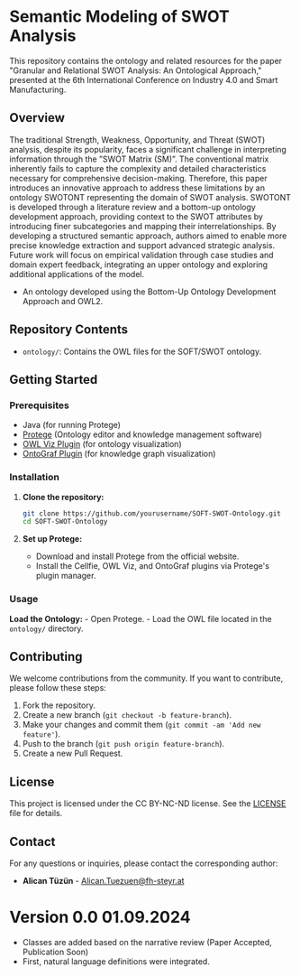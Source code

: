 # Semantic Modeling of SWOT Analysis

This repository contains the ontology and related resources for the paper "Granular and Relational SWOT Analysis: An Ontological Approach," presented at the 6th International Conference on Industry 4.0 and Smart Manufacturing.

## Overview

The traditional Strength, Weakness, Opportunity, and Threat (SWOT) analysis, despite its popularity, faces a significant challenge
in interpreting information through the ”SWOT Matrix (SM)”. The conventional matrix inherently fails to capture the
complexity and detailed characteristics necessary for comprehensive decision-making. Therefore, this paper introduces an innovative
approach to address these limitations by an ontology SWOTONT representing the domain of SWOT analysis. SWOTONT
is developed through a literature review and a bottom-up ontology development approach, providing context to the SWOT attributes
by introducing finer subcategories and mapping their interrelationships. By developing a structured semantic approach,
authors aimed to enable more precise knowledge extraction and support advanced strategic analysis. Future work will focus on
empirical validation through case studies and domain expert feedback, integrating an upper ontology and exploring additional
applications of the model.

- An ontology developed using the Bottom-Up Ontology Development Approach and OWL2.

## Repository Contents

- `ontology/`: Contains the OWL files for the SOFT/SWOT ontology.

## Getting Started

### Prerequisites

- Java (for running Protege)
- [Protege](https://protege.stanford.edu/) (Ontology editor and knowledge management software)
- [OWL Viz Plugin](https://protegewiki.stanford.edu/wiki/OWLViz) (for ontology visualization)
- [OntoGraf Plugin](https://protegewiki.stanford.edu/wiki/OntoGraf) (for knowledge graph visualization)

### Installation

1. **Clone the repository:**
    ```bash
    git clone https://github.com/yourusername/SOFT-SWOT-Ontology.git
    cd SOFT-SWOT-Ontology
    ```

2. **Set up Protege:**
    - Download and install Protege from the official website.
    - Install the Cellfie, OWL Viz, and OntoGraf plugins via Protege's plugin manager.

### Usage

**Load the Ontology:**
    - Open Protege.
    - Load the OWL file located in the `ontology/` directory.

## Contributing

We welcome contributions from the community. If you want to contribute, please follow these steps:

1. Fork the repository.
2. Create a new branch (`git checkout -b feature-branch`).
3. Make your changes and commit them (`git commit -am 'Add new feature'`).
4. Push to the branch (`git push origin feature-branch`).
5. Create a new Pull Request.

## License

This project is licensed under the CC BY-NC-ND license. See the [LICENSE](LICENSE) file for details.

## Contact

For any questions or inquiries, please contact the corresponding author:
- **Alican Tüzün** - [Alican.Tuezuen@fh-steyr.at](mailto:Alican.Tuezuen@fh-steyr.at)

# Version 0.0 01.09.2024

- Classes are added based on the narrative review (Paper Accepted, Publication Soon)
- First, natural language definitions were integrated.

